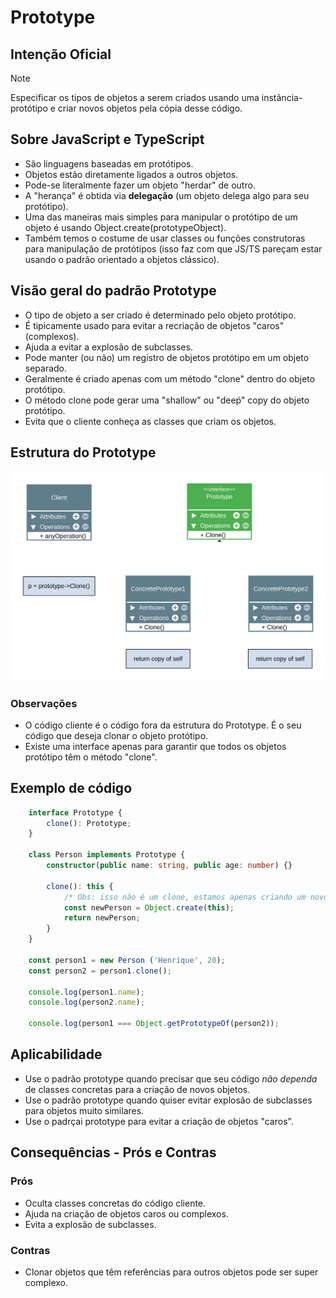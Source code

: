 # Prototype 

## Intenção Oficial
> [!NOTE]
> Especificar os tipos de objetos a serem criados usando uma instância-protótipo e criar novos objetos pela cópia desse código.

## Sobre JavaScript e TypeScript
* São linguagens baseadas em protótipos.
* Objetos estão diretamente ligados a outros objetos.
* Pode-se literalmente fazer um objeto "herdar" de outro.
* A "herança" é obtida via **delegação** (um objeto delega algo para seu protótipo).
* Uma das maneiras mais simples para manipular o protótipo de um objeto é usando Object.create(prototypeObject).
* Também temos o costume de usar classes ou funções construtoras para manipulação de protótipos (isso faz com que JS/TS pareçam estar usando o padrão orientado a objetos clássico).

## Visão geral do padrão Prototype
* O tipo de objeto a ser criado é determinado pelo objeto protótipo.
* É tipicamente usado para evitar a recriação de objetos "caros" (complexos).
* Ajuda a evitar a explosão de subclasses.
* Pode manter (ou não) um registro de objetos protótipo em um objeto separado.
* Geralmente é criado apenas com um método "clone" dentro do objeto protótipo.
* O método clone pode gerar uma "shallow" ou "deeṕ" copy do objeto protótipo.
* Evita que o cliente conheça as classes que criam os objetos.

## Estrutura do Prototype

<img src='./assets/Prototype.png' alt='prototype'/>


### Observações
* O código cliente é o código fora da estrutura do Prototype. É o seu código que deseja clonar o objeto protótipo.
* Existe uma interface apenas para garantir que todos os objetos protótipo têm o método "clone".

## Exemplo de código

```typescript
    interface Prototype {
        clone(): Prototype;
    }

    class Person implements Prototype {
        constructor(public name: string, public age: number) {}

        clone(): this {
            /* Obs: isso não é um clone, estamos apenas criando um novo objeto que tem este objeto como protótipo */
            const newPerson = Object.create(this);
            return newPerson;
        }
    }

    const person1 = new Person ('Henrique', 20);
    const person2 = person1.clone();

    console.log(person1.name);
    console.log(person2.name);

    console.log(person1 === Object.getPrototypeOf(person2));
```

## Aplicabilidade
* Use o padrão prototype quando precisar que seu código *não dependa* de classes concretas para a criação de novos objetos.
* Use o padrão prototype quando quiser evitar explosão de subclasses para objetos muito similares.
* Use o padrçai prototype para evitar a criação de objetos "caros".

## Consequências - Prós e Contras

### Prós
* Oculta classes concretas do código cliente.
* Ajuda na criação de objetos caros ou complexos.
* Evita a explosão de subclasses.

### Contras
* Clonar objetos que têm referências para outros objetos pode ser super complexo.

